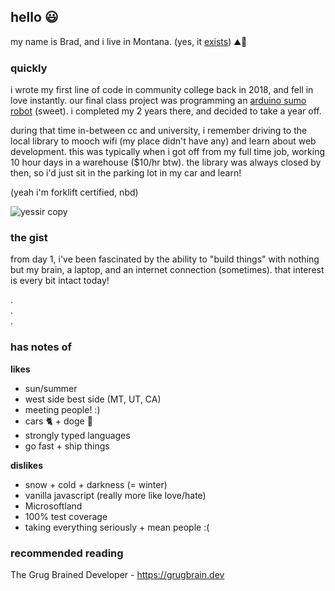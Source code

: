 ## hello 😃

my name is Brad, and i live in Montana. (yes, it [exists](https://en.wikipedia.org/wiki/The_Last_Best_Place)) ⛰️🤠

### quickly
i wrote my first line of code in community college back in 2018, and fell in love instantly. our final class project was programming an [arduino sumo robot](https://www.pololu.com/product/2510) (sweet). i completed my 2 years there, and decided to take a year off.

during that time in-between cc and university, i remember driving to the local library to mooch wifi (my place didn't have any) and learn about web development. this was typically when i got off from my full time job, working 10 hour days in a warehouse ($10/hr btw). the library was always closed by then, so i'd just sit in the parking lot in my car and learn! 

(yeah i'm forklift certified, nbd) 

![yessir copy](https://github.com/user-attachments/assets/838804f4-ebd7-4e61-848f-d512fed38dde)

### the gist
from day 1, i've been fascinated by the ability to "build things" with nothing but my brain, a laptop, and an internet connection (sometimes). that interest is every bit intact today!

.
<br/> .
<br/> .

### has notes of

**likes**
- sun/summer
- west side best side (MT, UT, CA)
- meeting people! :)
- cars 🐈 + doge 🐶
- strongly typed languages
- go fast + ship things

**dislikes**
- snow + cold + darkness (= winter)
- vanilla javascript (really more like love/hate)
- Microsoftland
- 100% test coverage
- taking everything seriously + mean people :(

### recommended reading
The Grug Brained Developer - https://grugbrain.dev

<!-- last updated 08.23.2025 -->
